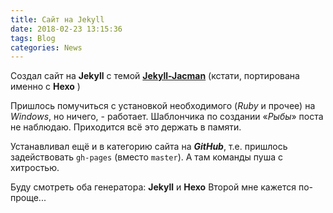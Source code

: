```yaml
---
title: Сайт на Jekyll
date: 2018-02-23 13:15:36
tags: Blog
categories: News   
---
```


Создал сайт на **Jekyll** с темой **[Jekyll-Jacman](https://dvesti.github.io/jekyll-jacman/)** (кстати, портирована именно с **Hexo** )  

Пришлось помучиться с установкой необходимого (*Ruby* и прочее) на *Windows*, но ничего, - работает.
Шаблончика по создании «*Рыбы*» поста не наблюдаю. Приходится всё это держать в памяти.
<!--more-->
Устанавливал ещё и в категорию сайта на ***GitHub***, т.е. пришлось задействовать `gh-pages` (вместо `master`). А там команды пуша с хитростью.

Буду смотреть оба генератора: **Jekyll** и **Hexo**
Второй мне кажется по-проще...